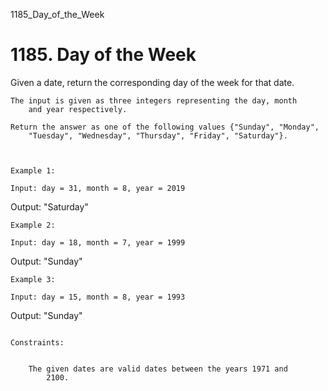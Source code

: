 1185_Day_of_the_Week
# 1185. Day of the Week

Given a date, return the corresponding day of the week for that date.

    The input is given as three integers representing the day, month
        and year respectively.

    Return the answer as one of the following values {"Sunday", "Monday",
        "Tuesday", "Wednesday", "Thursday", "Friday", "Saturday"}.
    

     
    Example 1:

    Input: day = 31, month = 8, year = 2019
Output: "Saturday"

    Example 2:

    Input: day = 18, month = 7, year = 1999
Output: "Sunday"

    Example 3:

    Input: day = 15, month = 8, year = 1993
Output: "Sunday"

     
    Constraints:

    
        The given dates are valid dates between the years 1971 and
            2100.